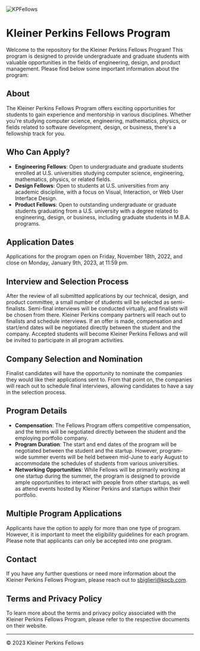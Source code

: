 ![KPFellows](https://viterbicareers.usc.edu/wp-content/uploads/2018/09/kleiner-perkins-fellows-2018.png)

# Kleiner Perkins Fellows Program

Welcome to the repository for the Kleiner Perkins Fellows Program! This program is designed to provide undergraduate and graduate students with valuable opportunities in the fields of engineering, design, and product management. Please find below some important information about the program:

## About

The Kleiner Perkins Fellows Program offers exciting opportunities for students to gain experience and mentorship in various disciplines. Whether you're studying computer science, engineering, mathematics, physics, or fields related to software development, design, or business, there's a fellowship track for you.

## Who Can Apply?

- **Engineering Fellows**: Open to undergraduate and graduate students enrolled at U.S. universities studying computer science, engineering, mathematics, physics, or related fields.
- **Design Fellows**: Open to students at U.S. universities from any academic discipline, with a focus on Visual, Interaction, or Web User Interface Design.
- **Product Fellows**: Open to outstanding undergraduate or graduate students graduating from a U.S. university with a degree related to engineering, design, or business, including graduate students in M.B.A. programs.

## Application Dates

Applications for the program open on Friday, November 18th, 2022, and close on Monday, January 9th, 2023, at 11:59 pm.

## Interview and Selection Process

After the review of all submitted applications by our technical, design, and product committee, a small number of students will be selected as semi-finalists. Semi-final interviews will be conducted virtually, and finalists will be chosen from there. Kleiner Perkins company partners will reach out to finalists and schedule interviews. If an offer is made, compensation and start/end dates will be negotiated directly between the student and the company. Accepted students will become Kleiner Perkins Fellows and will be invited to participate in all program activities.

## Company Selection and Nomination

Finalist candidates will have the opportunity to nominate the companies they would like their applications sent to. From that point on, the companies will reach out to schedule final interviews, allowing candidates to have a say in the selection process.

## Program Details

- **Compensation**: The Fellows Program offers competitive compensation, and the terms will be negotiated directly between the student and the employing portfolio company.
- **Program Duration**: The start and end dates of the program will be negotiated between the student and the startup. However, program-wide summer events will be held between mid-June to early August to accommodate the schedules of students from various universities.
- **Networking Opportunities**: While Fellows will be primarily working at one startup during the summer, the program is designed to provide ample opportunities to interact with people from other startups, as well as attend events hosted by Kleiner Perkins and startups within their portfolio.

## Multiple Program Applications

Applicants have the option to apply for more than one type of program. However, it is important to meet the eligibility guidelines for each program. Please note that applicants can only be accepted into one program.

## Contact

If you have any further questions or need more information about the Kleiner Perkins Fellows Program, please reach out to sbiglieri@kpcb.com.

## Terms and Privacy Policy

To learn more about the terms and privacy policy associated with the Kleiner Perkins Fellows Program, please refer to the respective documents on their website.

---
© 2023 Kleiner Perkins Fellows

